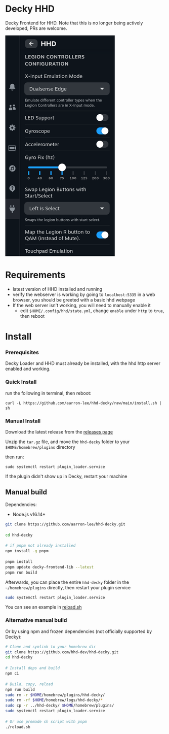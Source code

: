 # Decky HHD

Decky Frontend for HHD. Note that this is no longer being actively developed, PRs are welcome.

![plugin image](./images/plugin_image.png)

# Requirements

- latest version of HHD installed and running
- verify the webserver is working by going to `localhost:5335` in a web browser, you should be greeted with a basic hhd webpage
- If the web server isn't working, you will need to manually enable it
  - edit `$HOME/.config/hhd/state.yml`, change `enable` under `http` to `true`, then reboot

# Install

### Prerequisites

Decky Loader and HHD must already be installed, with the hhd http server enabled and working.

### Quick Install

run the following in terminal, then reboot:

```
curl -L https://github.com/aarron-lee/hhd-decky/raw/main/install.sh | sh
```

### Manual Install

Download the latest release from the [releases page](https://github.com/aarron-lee/hhd-decky/releases)

Unzip the `tar.gz` file, and move the `hhd-decky` folder to your `$HOME/homebrew/plugins` directory

then run:

```
sudo systemctl restart plugin_loader.service
```

If the plugin didn't show up in Decky, restart your machine

## Manual build
Dependencies:
- Node.js v16.14+

```bash
git clone https://github.com/aarron-lee/hhd-decky.git

cd hhd-decky

# if pnpm not already installed
npm install -g pnpm

pnpm install
pnpm update decky-frontend-lib --latest
pnpm run build
```

Afterwards, you can place the entire `hhd-decky` folder in the `~/homebrew/plugins` directly, then restart your plugin service

```bash
sudo systemctl restart plugin_loader.service
```

You can see an example in [reload.sh](./reload.sh)

### Alternative manual build
Or by using npm and frozen dependencies (not officially supported by Decky):
```bash
# Clone and symlink to your homebrew dir
git clone https://github.com/hhd-dev/hhd-decky.git
cd hhd-decky

# Install deps and build
npm ci

# Build, copy, reload
npm run build
sudo rm -r $HOME/homebrew/plugins/hhd-decky/
sudo rm -rf $HOME/homebrew/logs/hhd-decky/*
sudo cp -r ../hhd-decky/ $HOME/homebrew/plugins/
sudo systemctl restart plugin_loader.service

# Or use premade sh script with pnpm
./reload.sh
```
